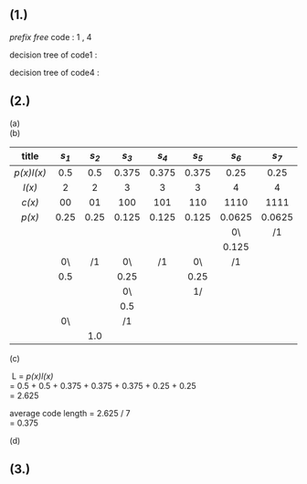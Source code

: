 ## (1.)
   _prefix free_ code : 1 , 4 <br>
   
   decision tree of code1 :<br>
   
   decision tree of code4 :<br>

## (2.)

  (a)<br>
  (b)

  |title|_s<sub>1</sub>_|_s<sub>2</sub>_|_s<sub>3</sub>_|_s<sub>4</sub>_|_s<sub>5</sub>_|_s<sub>6</sub>_|_s<sub>7</sub>_|
  |:---:|:---:|:---:|:---:|:---:|:---:|:---:|:---:|
  |_p(x)l(x)_|0.5|0.5|0.375|0.375|0.375|0.25|0.25|
  |_l(x)_|2|2|3|3|3|4|4|
  |_c(x)_|00|01|100|101|110|1110|1111|
  |_p(x)_|0.25|0.25|0.125|0.125|0.125|0.0625|0.0625|
  |      |     |     |     |     |     |  0\ | /1  |
  |      |     |     |     |     |     |0.125|     |
  |      |  0\ | /1  |  0\ | /1  |  0\ | /1  |     |
  |      | 0.5 |     | 0.25|     | 0.25|     |     |
  |      |     |     |  0\ |     |  1/ |     |     |
  |      |     |     | 0.5 |     |     |     |     |
  |      |  0\ |     | /1  |     |     |     |     |
  |      |     | 1.0 |     |     |     |     |     |

  (c) <br>
  
  L = _p(x)l(x)_  <br>
      = 0.5 + 0.5 + 0.375 + 0.375 + 0.375 + 0.25 + 0.25 <br>
      = 2.625<br>
      
  average code length = 2.625 / 7 <br>
                      = 0.375 <br>

  (d)<br>
  
  

## (3.)
